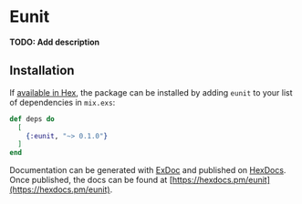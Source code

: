 # Eunit

**TODO: Add description**

## Installation

If [available in Hex](https://hex.pm/docs/publish), the package can be installed
by adding `eunit` to your list of dependencies in `mix.exs`:

```elixir
def deps do
  [
    {:eunit, "~> 0.1.0"}
  ]
end
```

Documentation can be generated with [ExDoc](https://github.com/elixir-lang/ex_doc)
and published on [HexDocs](https://hexdocs.pm). Once published, the docs can
be found at [https://hexdocs.pm/eunit](https://hexdocs.pm/eunit).

